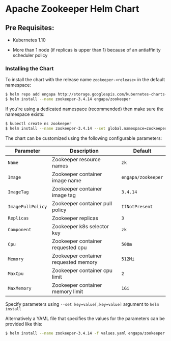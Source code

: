 # Apache Zookeeper Helm Chart

## Pre Requisites:

* Kubernetes 1.10

* More than 1 node (if replicas is upper than 1) because of an antiaffinity scheduler policy

### Installing the Chart

To install the chart with the release name `zookeeper-<release>` in the default
namespace:

```bash
$ helm repo add engapa http://storage.googleapis.com/kubernetes-charts-incubator
$ helm install --name zookeeper-3.4.14 engapa/zookeeper
```

If you're using a dedicated namespace (recommended) then make sure the namespace
exists:

```bash
$ kubectl create ns zookeeper
$ helm install --name zookeeper-3.4.14 --set global.namespace=zookeeper engapa/zookeeper
```

The chart can be customized using the
following configurable parameters:

| Parameter               | Description                         | Default                                                    |
| ----------------------- | ----------------------------------- | ---------------------------------------------------------- |
| `Name`                  | Zookeeper resource names            | `zk`                                                       |
| `Image`                 | Zookeeper container image name      | `engapa/zookeeper`                                            |
| `ImageTag`              | Zookeeper container image tag       | `3.4.14`                                                 |
| `ImagePullPolicy`       | Zookeeper container pull policy     | `IfNotPresent`                                                   |
| `Replicas`              | Zookeeper replicas                  | `3`                                                        |
| `Component`             | Zookeeper k8s selector key          | `zk`                                                    |
| `Cpu`                   | Zookeeper container requested cpu   | `500m`                                                     |
| `Memory`                | Zookeeper container requested memory| `512Mi`                                                    |
| `MaxCpu`                | Zookeeper container cpu limit       | `2`                                                     |
| `MaxMemory`             | Zookeeper container memory limit    | `1Gi`                                                     |

Specify parameters using `--set key=value[,key=value]` argument to `helm install`

Alternatively a YAML file that specifies the values for the parameters can be provided like this:

```bash
$ helm install --name zookeeper-3.4.14 -f values.yaml engapa/zookeeper
```

